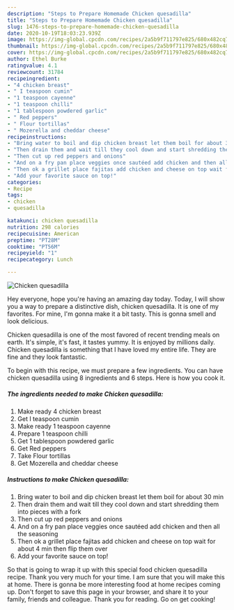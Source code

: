 ```yaml
---
description: "Steps to Prepare Homemade Chicken quesadilla"
title: "Steps to Prepare Homemade Chicken quesadilla"
slug: 1476-steps-to-prepare-homemade-chicken-quesadilla
date: 2020-10-19T18:03:23.939Z
image: https://img-global.cpcdn.com/recipes/2a5b9f711797e825/680x482cq70/chicken-quesadilla-recipe-main-photo.jpg
thumbnail: https://img-global.cpcdn.com/recipes/2a5b9f711797e825/680x482cq70/chicken-quesadilla-recipe-main-photo.jpg
cover: https://img-global.cpcdn.com/recipes/2a5b9f711797e825/680x482cq70/chicken-quesadilla-recipe-main-photo.jpg
author: Ethel Burke
ratingvalue: 4.1
reviewcount: 31784
recipeingredient:
- "4 chicken breast"
- " I teaspoon cumin"
- "1 teaspoon cayenne"
- "1 teaspoon chilli"
- "1 tablespoon powdered garlic"
- " Red peppers"
- " Flour tortillas"
- " Mozerella and cheddar cheese"
recipeinstructions:
- "Bring water to boil and dip chicken breast let them boil for about 30 min"
- "Then drain them and wait till they cool down and start shredding them into pieces with a fork"
- "Then cut up red peppers and onions"
- "And on a fry pan place veggies once sautéed add chicken and then all the seasoning"
- "Then ok a grillet place fajitas add chicken and cheese on top wait for about 4 min then flip them over"
- "Add your favorite sauce on top!"
categories:
- Recipe
tags:
- chicken
- quesadilla

katakunci: chicken quesadilla 
nutrition: 298 calories
recipecuisine: American
preptime: "PT28M"
cooktime: "PT56M"
recipeyield: "1"
recipecategory: Lunch

---
```



![Chicken quesadilla](https://img-global.cpcdn.com/recipes/2a5b9f711797e825/680x482cq70/chicken-quesadilla-recipe-main-photo.jpg)

Hey everyone, hope you're having an amazing day today. Today, I will show you a way to prepare a distinctive dish, chicken quesadilla. It is one of my favorites. For mine, I'm gonna make it a bit tasty. This is gonna smell and look delicious.



Chicken quesadilla is one of the most favored of recent trending meals on earth. It's simple, it's fast, it tastes yummy. It is enjoyed by millions daily. Chicken quesadilla is something that I have loved my entire life. They are fine and they look fantastic.


To begin with this recipe, we must prepare a few ingredients. You can have chicken quesadilla using 8 ingredients and 6 steps. Here is how you cook it.

<!--inarticleads1-->

##### The ingredients needed to make Chicken quesadilla:

1. Make ready 4 chicken breast
1. Get  I teaspoon cumin
1. Make ready 1 teaspoon cayenne
1. Prepare 1 teaspoon chilli
1. Get 1 tablespoon powdered garlic
1. Get  Red peppers
1. Take  Flour tortillas
1. Get  Mozerella and cheddar cheese




<!--inarticleads2-->

##### Instructions to make Chicken quesadilla:

1. Bring water to boil and dip chicken breast let them boil for about 30 min
1. Then drain them and wait till they cool down and start shredding them into pieces with a fork
1. Then cut up red peppers and onions
1. And on a fry pan place veggies once sautéed add chicken and then all the seasoning
1. Then ok a grillet place fajitas add chicken and cheese on top wait for about 4 min then flip them over
1. Add your favorite sauce on top!




So that is going to wrap it up with this special food chicken quesadilla recipe. Thank you very much for your time. I am sure that you will make this at home. There is gonna be more interesting food at home recipes coming up. Don't forget to save this page in your browser, and share it to your family, friends and colleague. Thank you for reading. Go on get cooking!
